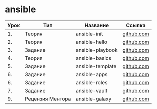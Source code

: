 # ansible

| Урок | Тип              | Название         | Ссылка                            |
| ---- | ---------------- | ---------------- | --------------------------------- |
| 1.   | Теория           | ansible-init     | [github.com](./ansible-init/)     |
| 2.   | Теория           | ansible-hello    | [github.com](./ansible-hello/)    |
| 3.   | Задание          | ansible-playbook | [github.com](./ansible-playbook/) |
| 4.   | Теория           | ansible-basics   | [github.com](./ansible-basics/)   |
| 5.   | Задание          | ansible-template | [github.com](./ansible-template/) |
| 6.   | Задание          | ansible-apps     | [github.com](./ansible-apps/)     |
| 6.   | Задание          | ansible-roles    | [github.com](./ansible-roles/)    |
| 7.   | Задание          | ansible-vault    | [github.com](./ansible-vault/)    |
| 9.   | Рецензия Ментора | ansible-galaxy   | [github.com](./ansible-galaxy/)   |

